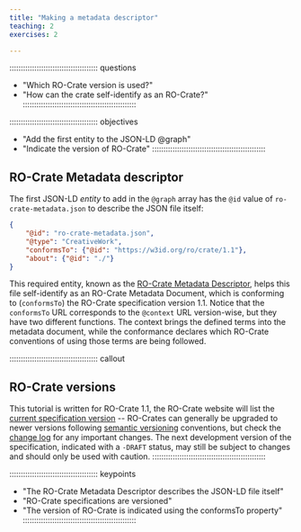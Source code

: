 ```yaml
---
title: "Making a metadata descriptor"
teaching: 2
exercises: 2

---
```


::::::::::::::::::::::::::::::::::::::: questions
- "Which RO-Crate version is used?"
- "How can the crate self-identify as an RO-Crate?"
::::::::::::::::::::::::::::::::::::::::::::::::::

::::::::::::::::::::::::::::::::::::::: objectives
- "Add the first entity to the JSON-LD @graph"
- "Indicate the version of RO-Crate"
::::::::::::::::::::::::::::::::::::::::::::::::::

## RO-Crate Metadata descriptor 

The first JSON-LD _entity_ to add in the `@graph` array has the `@id` value of `ro-crate-metadata.json` to describe the JSON file itself:


```json
{
    "@id": "ro-crate-metadata.json",
    "@type": "CreativeWork",
    "conformsTo": {"@id": "https://w3id.org/ro/crate/1.1"},
    "about": {"@id": "./"}
}
```

This required entity, known as the [RO-Crate Metadata Descriptor](https://www.researchobject.org/ro-crate/1.1/root-data-entity.html#ro-crate-metadata-file-descriptor),
helps this file self-identify as an RO-Crate Metadata Document,
which is conforming to (`conformsTo`) the RO-Crate specification version 1.1.
Notice that the `conformsTo` URL corresponds to the `@context` URL version-wise,
but they have two different functions.
The context brings the defined terms into the metadata document,
while the conformance declares which RO-Crate conventions of using those terms are being followed.

::::::::::::::::::::::::::::::::::::::: callout
## RO-Crate versions
This tutorial is written for RO-Crate 1.1,
the RO-Crate website will list the [current specification version](https://www.researchobject.org/ro-crate/specification.html)
-- RO-Crates can generally be upgraded to newer versions following [semantic versioning](https://semver.org/) conventions,
but check the [change log](https://www.researchobject.org/ro-crate/1.1/appendix/changelog.html) for any important changes.
The next development version of the specification, indicated with a `-DRAFT` status,
may still be subject to changes and should only be used with caution.
::::::::::::::::::::::::::::::::::::::::::::::::::

::::::::::::::::::::::::::::::::::::::: keypoints
- "The RO-Crate Metadata Descriptor describes the JSON-LD file itself"
- "RO-Crate specifications are versioned"
- "The version of RO-Crate is indicated using the conformsTo property" 
::::::::::::::::::::::::::::::::::::::::::::::::::


